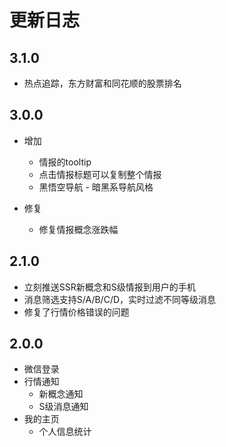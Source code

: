 # 更新日志

## 3.1.0

- 热点追踪，东方财富和同花顺的股票排名

## 3.0.0

- 增加
  - 情报的tooltip
  - 点击情报标题可以复制整个情报
  - 黑悟空导航 - 暗黑系导航风格

- 修复
  - 修复情报概念涨跌幅

## 2.1.0

- 立刻推送SSR新概念和S级情报到用户的手机
- 消息筛选支持S/A/B/C/D，实时过滤不同等级消息
- 修复了行情价格错误的问题

## 2.0.0

- 微信登录
- 行情通知
    - 新概念通知
    - S级消息通知
- 我的主页
    - 个人信息统计